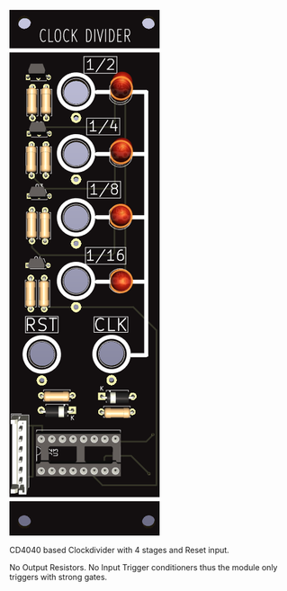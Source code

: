 ![Clockdivider](https://raw.githubusercontent.com/Fihdi/Eurorack/main/Clockdivider/Clockdivider-Front.png)

CD4040 based Clockdivider with 4 stages and Reset input.

No Output Resistors. No Input Trigger conditioners thus the module only triggers with strong gates. 
